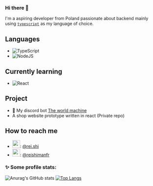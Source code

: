 ### Hi there 👋 <img src="https://komarev.com/ghpvc/?username=reishimanfr" alt="" align="center" />

I'm a aspiring developer from Poland passionate about backend mainly using [`typescript`]() as my language of choice.

## Languages
- ![TypeScript](https://img.shields.io/badge/typescript-%23007ACC.svg?style=for-the-badge&logo=typescript&logoColor=white)
- ![NodeJS](https://img.shields.io/badge/node.js-6DA55F?style=for-the-badge&logo=node.js&logoColor=white)

## Currently learning
- ![React](https://img.shields.io/badge/react-%2320232a.svg?style=for-the-badge&logo=react&logoColor=%2361DAFB)

## Project
- 🤖 My discord bot [The world machine](https://github.com/Reishimanfr/TWM-bot)
- A shop website prototype written in react (Private repo)

## How to reach me
- <img src="https://github.com/SapphDevelopment/discord-icons/blob/main/Discord%20Branding/Clyde/icon_clyde_blurple_RGB.png?raw=true" alt="" width=25 heigth=25>: [@rei.shi](https://discord.com/users/844684172421496882)
- <img src="https://upload.wikimedia.org/wikipedia/commons/6/6f/Logo_of_Twitter.svg" alt="" width=25 height=25>: [@reishimanfr](https://twitter.com/reishimanfr)

### ✨ Some profile stats:
![Anurag's GitHub stats](https://github-readme-stats.vercel.app/api?username=reishimanfr&show_icons=true&theme=radical)
[![Top Langs](https://github-readme-stats.vercel.app/api/top-langs/?username=reishimanfr&theme=radical&layout=compact)](https://github.com/anuraghazra/github-readme-stats)
